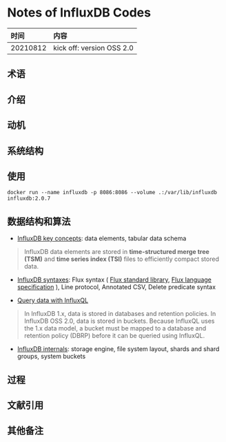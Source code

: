 # Notes of InfluxDB Codes

|时间|内容|
|:---|:---|
|20210812|kick off: version OSS 2.0|

## 术语

<!-- 记录阅读过程中出现的关键字及其简单的解释. -->

## 介绍

<!-- 描述软件的来源、特性、解决的关键性问题等. -->

## 动机

<!-- 描述阅读软件源码的动机, 要达到什么目的等. -->

## 系统结构

<!-- 描述软件的系统结构, 核心和辅助组件的结构; 系统较复杂时细分展示. -->

## 使用

<!-- 记录软件如何使用. -->

```
docker run --name influxdb -p 8086:8086 --volume .:/var/lib/influxdb influxdb:2.0.7
```

## 数据结构和算法

<!-- 描述软件中重要的数据结构和算法, 支撑过程部分的记录. -->

- [InfluxDB key concepts](https://docs.influxdata.com/influxdb/v2.0/reference/key-concepts/): data elements, tabular data schema

> InfluxDB data elements are stored in **time-structured merge tree (TSM)** and **time series index (TSI)** files to efficiently compact stored data.

- [InfluxDB syntaxes](https://docs.influxdata.com/influxdb/v2.0/reference/syntax/): Flux syntax ( [Flux standard library](https://docs.influxdata.com/influxdb/v2.0/reference/flux/stdlib/), [Flux language specification](https://docs.influxdata.com/influxdb/v2.0/reference/flux/language/) ), Line protocol, Annotated CSV, Delete predicate syntax

- [Query data with InfluxQL](https://docs.influxdata.com/influxdb/v2.0/query-data/influxql/)

> In InfluxDB 1.x, data is stored in databases and retention policies. In InfluxDB OSS 2.0, data is stored in buckets. Because InfluxQL uses the 1.x data model, a bucket must be mapped to a database and retention policy (DBRP) before it can be queried using InfluxQL.

- [InfluxDB internals](https://docs.influxdata.com/influxdb/v2.0/reference/internals/): storage engine, file system layout, shards and shard groups, system buckets

## 过程

<!-- 描述软件中重要的过程性内容, 例如服务器的启动、服务器响应客户端请求、服务器背景活动等. -->

## 文献引用

<!-- 记录软件相关和进一步阅读资料: 文献、网页链接等. -->

## 其他备注
